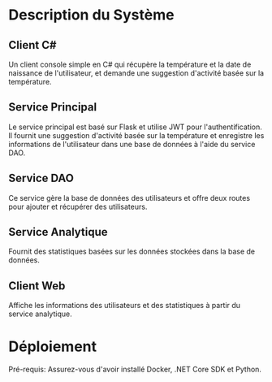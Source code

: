 # Description du Système

## Client C#
Un client console simple en C# qui récupère la température et la date de naissance de l'utilisateur, et demande une suggestion d'activité basée sur la température.

## Service Principal
Le service principal est basé sur Flask et utilise JWT pour l'authentification. Il fournit une suggestion d'activité basée sur la température et enregistre les informations de l'utilisateur dans une base de données à l'aide du service DAO.

## Service DAO
Ce service gère la base de données des utilisateurs et offre deux routes pour ajouter et récupérer des utilisateurs.

## Service Analytique
Fournit des statistiques basées sur les données stockées dans la base de données.

## Client Web
Affiche les informations des utilisateurs et des statistiques à partir du service analytique.

# Déploiement
Pré-requis: Assurez-vous d'avoir installé Docker, .NET Core SDK et Python.
